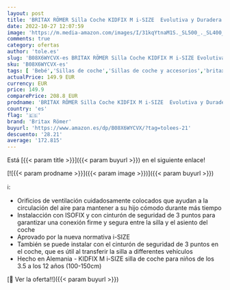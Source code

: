 ```yaml
---
layout: post
title: 'BRITAX RÖMER Silla Coche KIDFIX M i-SIZE  Evolutiva y Duradera con Sistema de Anclaje ISOFIX niño de 100 a 150 cm Grupo 2/3 de 3.5 a 12 años  Moonlight Blue'
date: 2022-10-27 12:07:59
image: 'https://m.media-amazon.com/images/I/31kqYtnaM1S._SL500_._SL400_.jpg'
comments: true
category: ofertas
author: 'tole.es'
slug: 'B08X6WYCVX-es BRITAX RÖMER Silla Coche KIDFIX M i-SIZE Evolutiva y...'
sku: 'B08X6WYCVX-es'
tags: [ 'Bebé','Sillas de coche','Sillas de coche y accesorios','britax römer','isofix','römer','🇪🇸', ]
actualPrice: 149.9 EUR
currency: EUR
price: 149.9
comparePrice: 208.8 EUR
prodname: 'BRITAX RÖMER Silla Coche KIDFIX M i-SIZE  Evolutiva y Duradera con Sistema de Anclaje ISOFIX niño de 100 a 150 cm Grupo 2/3 de 3.5 a 12 años  Moonlight Blue'
country: 'es'
flag: '🇪🇸'
brand: 'Britax Römer'
buyurl: 'https://www.amazon.es/dp/B08X6WYCVX/?tag=tolees-21'
descuento: '28.21'
average: '172.815'
---
```


Está [{{< param title >}}]({{< param buyurl >}}) en el siguiente enlace!

[![{{< param prodname >}}]({{< param image >}})]({{< param buyurl >}})

ℹ️:

- Orificios de ventilación cuidadosamente colocados que ayudan a la circulación del aire para mantener a su hijo cómodo durante más tiempo
- Instalacción con ISOFIX y con cinturón de seguridad de 3 puntos para garantizar una conexión firme y segura entre la silla y el asiento del coche
- Aprovado por la nueva normativa i-SIZE
- También se puede instalar con el cinturón de seguridad de 3 puntos en el coche, que es útil al transferir la silla a differentes vehículos
- Hecho en Alemania - KIDFIX M i-SIZE silla de coche para niños de los 3.5 a los 12 años (100-150cm)

[🛒 Ver la oferta!!]({{< param buyurl >}})
